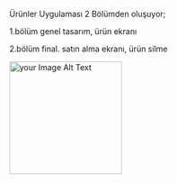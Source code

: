 Ürünler Uygulaması 2 Bölümden oluşuyor;

1.bölüm genel tasarım, ürün ekranı 

2.bölüm final. satın alma ekranı, ürün silme 



 <img src = "https://github.com/Muhammetsaman/Udemy-ios/assets/134100718/7a2ba658-229a-4856-9649-138a919ea060" alt="your Image Alt Text" width="200"/>
